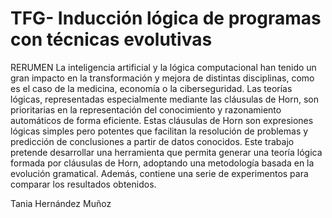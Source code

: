 # TFG- Inducción lógica de programas con técnicas evolutivas
RERUMEN
La inteligencia artificial y la lógica computacional han tenido un gran impacto en la transformación y mejora de distintas disciplinas, como es el caso de la medicina, economía o la ciberseguridad. Las teorías lógicas, representadas especialmente mediante las cláusulas de Horn, son prioritarias en la representación del conocimiento y razonamiento automáticos de forma eficiente. Estas cláusulas de Horn son expresiones lógicas simples pero potentes que facilitan la resolución de problemas y predicción de conclusiones a partir de datos conocidos. Este trabajo pretende desarrollar una herramienta que permita generar una teoría lógica formada por cláusulas de Horn, adoptando una metodología basada en la evolución gramatical. Además, contiene una serie de experimentos para comparar los resultados obtenidos.

Tania Hernández Muñoz
